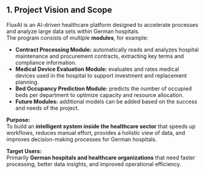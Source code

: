 
## 1. Project Vision and Scope
FluxAI is an AI-driven healthcare platform designed to accelerate processes and analyze large data sets within German hospitals.  
The program consists of multiple **modules**, for example:

- **Contract Processing Module:** automatically reads and analyzes hospital maintenance and procurement contracts, extracting key terms and compliance information.
- **Medical Device Evaluation Module:** evaluates and rates medical devices used in the hospital to support investment and replacement planning.
- **Bed Occupancy Prediction Module:** predicts the number of occupied beds per department to optimize capacity and resource allocation.
- **Future Modules:** additional models can be added based on the success and needs of the project.

**Purpose:**  
To build an **intelligent system inside the healthcare sector** that speeds up workflows, reduces manual effort, provides a holistic view of data, and improves decision-making processes for German hospitals.

**Target Users:**  
Primarily **German hospitals and healthcare organizations** that need faster processing, better data insights, and improved operational efficiency.
